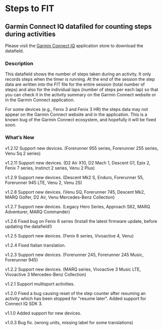 # Steps to FIT
## Garmin Connect IQ datafiled for counting steps during activities

Please visit the [Garmin Connect IQ](https://apps.garmin.com/en-US/apps/eb7018d6-3a13-4530-92ec-ed51d1f56e07) application store to download the datafield. 

### Description
This datafield shows the number of steps taken during an activity. It only records steps when the timer is running. At the end of the session the step data are written into the FIT file for the entire session (total number of steps) and also for the individual laps (number of steps per each lap) so that you can check it in the activity summary on the Garmin Connect website or in the Garmin Connect application.

For some devices (e.g., Fenix 3 and Fenix 3 HR) the steps data may not appear on the Garmin Connect website and in the application. This is a known bug of the Garmin Connect ecosystem, and hopefully it will be fixed soon. 

### What’s New

v1.2.12 Support new devices. (Forerunner 955 series, Forerunner 255 series, Venu Sq 2 series)

v1.2.11 Support new devices. (D2 Air X10, D2 Mach 1, Descent G1, Epix 2, Fenix 7 series, Instinct 2 series, Venu 2 Plus)

v1.2.9 Support new devices. (Descent Mk2 S, Enduro, Forerunner 55, Forerunner 945 LTE, Venu 2, Venu 2S)

v1.2.8 Support new devices. (Venu SQ, Forerunner 745, Descent Mk2, MARQ Golfer, D2 Air, Venu Mercedes-Benz Collection)

v1.2.7 Support new devices. (Legacy Hero Series, Approach S62, MARQ Adventurer, MARQ Commander)

v1.2.6 Fixed bug on Fenix 6 series (Install the latest firmware update, before updating the datafield!)

v1.2.5 Support new devices. (Fenix 6 series, Vivoactive 4, Venu)

v1.2.4 Fixed Italian translation. 

v1.2.3 Support new devices. (Forerunner 245, Forerunner 245 Music, Forerunner 945)

v1.2.2 Support new devices. (MARQ series, Vivoactive 3 Music LTE, Vivoactive 3 Mercedes-Benz Collection)

v1.2.1 Support multisport activities.

v1.2.0 Fixed a bug causing reset of the step counter after resuming an activity which has been stopped for "resume later". Added support for Connect IQ SDK 3.

v1.1.0 Added support for new devices.

v1.0.3 Bug fix. (wrong units, missing label for some translations)
